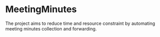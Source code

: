 # MeetingMinutes

The project aims to reduce time and resource constraint by automating meeting minutes collection and forwarding.
